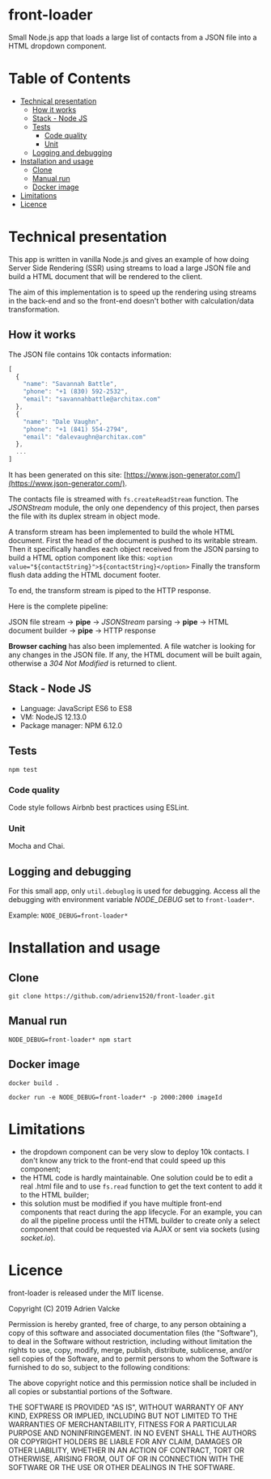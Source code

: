 # **front-loader**

Small Node.js app that loads a large list of contacts from a JSON file into a HTML dropdown component.

# Table of Contents
- [Technical presentation](#technical-presentation)
  - [How it works](#how-it-works)
  - [Stack - Node JS](#stack---node-js)
  - [Tests](#tests)
    - [Code quality](#code-quality)
    - [Unit](#unit)
  - [Logging and debugging](#logging-and-debugging)
- [Installation and usage](#installation-and-usage)
  - [Clone](#clone)
  - [Manual run](#manual-run)
  - [Docker image](#docker-image)
- [Limitations](#limitations)
- [Licence](#licence)

# Technical presentation

This app is written in vanilla Node.js and gives an example of how doing Server Side Rendering (SSR) using streams to load a large JSON file and build a HTML document that will be rendered to the client.

The aim of this implementation is to speed up the rendering using streams in the back-end and so the front-end doesn't bother with calculation/data transformation.

## How it works

The JSON file contains 10k contacts information:

```javascript
[
  {
    "name": "Savannah Battle",
    "phone": "+1 (830) 592-2532",
    "email": "savannahbattle@architax.com"
  },
  {
    "name": "Dale Vaughn",
    "phone": "+1 (841) 554-2794",
    "email": "dalevaughn@architax.com"
  },
  ...
]
```

It has been generated on this site: [https://www.json-generator.com/](https://www.json-generator.com/).


The contacts file is streamed with `fs.createReadStream` function. The *JSONStream* module, the only one dependency of this project, then parses the file with its duplex stream in object mode.

A transform stream has been implemented to build the whole HTML document. First the head of the document is pushed to its writable stream. Then it specifically handles each object received from the JSON parsing to build a HTML option component like this: `<option value="${contactString}">${contactString}</option>` Finally the transform flush data adding the HTML document footer.

To end, the transform stream is piped to the HTTP response.

Here is the complete pipeline:

JSON file stream -> **pipe** -> *JSONStream* parsing -> **pipe** -> HTML document builder -> **pipe** -> HTTP response


**Browser caching** has also been implemented. A file watcher is looking for any changes in the JSON file. If any, the HTML document will be built again, otherwise a *304 Not Modified* is returned to client.

## Stack - Node JS

- Language: JavaScript ES6 to ES8
- VM: NodeJS 12.13.0
- Package manager: NPM 6.12.0

## Tests

`npm test`

### Code quality

Code style follows Airbnb best practices using ESLint.

### Unit

Mocha and Chai.

## Logging and debugging

For this small app, only `util.debuglog` is used for debugging. Access all the debugging with environment variable *NODE_DEBUG* set to `front-loader*`.

Example: `NODE_DEBUG=front-loader*`

# Installation and usage

## Clone

`git clone https://github.com/adrienv1520/front-loader.git`

## Manual run

`NODE_DEBUG=front-loader* npm start`

## Docker image

`docker build .`

`docker run -e NODE_DEBUG=front-loader* -p 2000:2000 imageId`

# Limitations

- the dropdown component can be very slow to deploy 10k contacts. I don't know any trick to the front-end that could speed up this component;
- the HTML code is hardly maintainable. One solution could be to edit a real .html file and to use `fs.read` function to get the text content to add it to the HTML builder;
- this solution must be modified if you have multiple front-end components that react during the app lifecycle. For an example, you can do all the pipeline process until the HTML builder to create only a select component that could be requested via AJAX or sent via sockets (using *socket.io*).

# Licence

front-loader is released under the MIT license.

Copyright (C) 2019 Adrien Valcke

Permission is hereby granted, free of charge, to any person obtaining a copy of this software and associated documentation files (the "Software"), to deal in the Software without restriction, including without limitation the rights to use, copy, modify, merge, publish, distribute, sublicense, and/or sell copies of the Software, and to permit persons to whom the Software is furnished to do so, subject to the following conditions:

The above copyright notice and this permission notice shall be included in all copies or substantial portions of the Software.

THE SOFTWARE IS PROVIDED "AS IS", WITHOUT WARRANTY OF ANY KIND, EXPRESS OR IMPLIED, INCLUDING BUT NOT LIMITED TO THE WARRANTIES OF MERCHANTABILITY, FITNESS FOR A PARTICULAR PURPOSE AND NONINFRINGEMENT. IN NO EVENT SHALL THE AUTHORS OR COPYRIGHT HOLDERS BE LIABLE FOR ANY CLAIM, DAMAGES OR OTHER LIABILITY, WHETHER IN AN ACTION OF CONTRACT, TORT OR OTHERWISE, ARISING FROM, OUT OF OR IN CONNECTION WITH THE SOFTWARE OR THE USE OR OTHER DEALINGS IN THE SOFTWARE.
